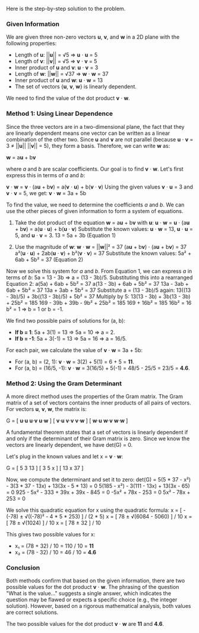 Here is the step-by-step solution to the problem.

### Given Information

We are given three non-zero vectors **u**, **v**, and **w** in a 2D plane with the following properties:
*   Length of **u**: ||**u**|| = √5  =>  **u** ⋅ **u** = 5
*   Length of **v**: ||**v**|| = √5  =>  **v** ⋅ **v** = 5
*   Inner product of **u** and **v**: **u** ⋅ **v** = 3
*   Length of **w**: ||**w**|| = √37 => **w** ⋅ **w** = 37
*   Inner product of **u** and **w**: **u** ⋅ **w** = 13
*   The set of vectors {**u**, **v**, **w**} is linearly dependent.

We need to find the value of the dot product **v** ⋅ **w**.

### Method 1: Using Linear Dependence

Since the three vectors are in a two-dimensional plane, the fact that they are linearly dependent means one vector can be written as a linear combination of the other two. Since **u** and **v** are not parallel (because **u** ⋅ **v** = 3 ≠ ||**u**|| ||**v**|| = 5), they form a basis. Therefore, we can write **w** as:

**w** = a**u** + b**v**

where *a* and *b* are scalar coefficients. Our goal is to find **v** ⋅ **w**. Let's first express this in terms of *a* and *b*:

**v** ⋅ **w** = **v** ⋅ (a**u** + b**v**) = a(**v** ⋅ **u**) + b(**v** ⋅ **v**)
Using the given values **v** ⋅ **u** = 3 and **v** ⋅ **v** = 5, we get:
**v** ⋅ **w** = 3a + 5b

To find the value, we need to determine the coefficients *a* and *b*. We can use the other pieces of given information to form a system of equations.

1.  Take the dot product of the equation **w** = a**u** + b**v** with **u**:
    **u** ⋅ **w** = **u** ⋅ (a**u** + b**v**) = a(**u** ⋅ **u**) + b(**u** ⋅ **v**)
    Substitute the known values: **u** ⋅ **w** = 13, **u** ⋅ **u** = 5, and **u** ⋅ **v** = 3.
    13 = 5a + 3b  (Equation 1)

2.  Use the magnitude of **w**:
    **w** ⋅ **w** = ||**w**||² = 37
    (a**u** + b**v**) ⋅ (a**u** + b**v**) = 37
    a²(**u** ⋅ **u**) + 2ab(**u** ⋅ **v**) + b²(**v** ⋅ **v**) = 37
    Substitute the known values:
    5a² + 6ab + 5b² = 37 (Equation 2)

Now we solve this system for *a* and *b*. From Equation 1, we can express *a* in terms of *b*: 5a = 13 - 3b => a = (13 - 3b)/5. Substituting this into a rearranged Equation 2:
a(5a) + 6ab + 5b² = 37
a(13 - 3b) + 6ab + 5b² = 37
13a - 3ab + 6ab + 5b² = 37
13a + 3ab + 5b² = 37
Substitute a = (13 - 3b)/5 again:
13((13 - 3b)/5) + 3b((13 - 3b)/5) + 5b² = 37
Multiply by 5:
13(13 - 3b) + 3b(13 - 3b) + 25b² = 185
169 - 39b + 39b - 9b² + 25b² = 185
169 + 16b² = 185
16b² = 16
b² = 1 => b = 1 or b = -1.

We find two possible pairs of solutions for (a, b):
*   **If b = 1**: 5a + 3(1) = 13 => 5a = 10 => a = 2.
*   **If b = -1**: 5a + 3(-1) = 13 => 5a = 16 => a = 16/5.

For each pair, we calculate the value of **v** ⋅ **w** = 3a + 5b:
*   For (a, b) = (2, 1): **v** ⋅ **w** = 3(2) + 5(1) = 6 + 5 = **11**.
*   For (a, b) = (16/5, -1): **v** ⋅ **w** = 3(16/5) + 5(-1) = 48/5 - 25/5 = 23/5 = **4.6**.

### Method 2: Using the Gram Determinant

A more direct method uses the properties of the Gram matrix. The Gram matrix of a set of vectors contains the inner products of all pairs of vectors. For vectors **u**, **v**, **w**, the matrix is:

G =  [ **u**⋅**u**   **u**⋅**v**   **u**⋅**w** ]
     [ **v**⋅**u**   **v**⋅**v**   **v**⋅**w** ]
     [ **w**⋅**u**   **w**⋅**v**   **w**⋅**w** ]

A fundamental theorem states that a set of vectors is linearly dependent if and only if the determinant of their Gram matrix is zero. Since we know the vectors are linearly dependent, we have det(G) = 0.

Let's plug in the known values and let x = **v** ⋅ **w**:

G =  [ 5   3   13 ]
     [ 3   5    x ]
     [ 13  x   37 ]

Now, we compute the determinant and set it to zero:
det(G) = 5(5 * 37 - x²) - 3(3 * 37 - 13x) + 13(3x - 5 * 13) = 0
5(185 - x²) - 3(111 - 13x) + 13(3x - 65) = 0
925 - 5x² - 333 + 39x + 39x - 845 = 0
-5x² + 78x - 253 = 0
5x² - 78x + 253 = 0

We solve this quadratic equation for x using the quadratic formula:
x = [ -(-78) ± √((-78)² - 4 * 5 * 253) ] / (2 * 5)
x = [ 78 ± √(6084 - 5060) ] / 10
x = [ 78 ± √(1024) ] / 10
x = [ 78 ± 32 ] / 10

This gives two possible values for x:
*   x₁ = (78 + 32) / 10 = 110 / 10 = **11**
*   x₂ = (78 - 32) / 10 = 46 / 10 = **4.6**

### Conclusion

Both methods confirm that based on the given information, there are two possible values for the dot product **v** ⋅ **w**. The phrasing of the question "What is the value..." suggests a single answer, which indicates the question may be flawed or expects a specific choice (e.g., the integer solution). However, based on a rigorous mathematical analysis, both values are correct solutions.

The two possible values for the dot product **v** ⋅ **w** are **11** and **4.6**.
